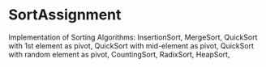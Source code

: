 # SortAssignment
Implementation of Sorting Algorithms:
  InsertionSort,
  MergeSort,
  QuickSort with 1st element as pivot,
  QuickSort with mid-element as pivot,
  QuickSort with random element as pivot,
  CountingSort,
  RadixSort,
  HeapSort,
